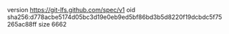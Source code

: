 version https://git-lfs.github.com/spec/v1
oid sha256:d778acbe5174d05bc3d19e0eb9ed5bf86bd3b5d8220f19dcbdc5f75265ac88ff
size 6662
